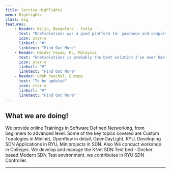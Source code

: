 ```yaml
---
title: Service Highlights
menu: Highlights
class: big
features:
	- header: Bijju, Bangalore , India
	  text: "Knetsolutions was a good platform for guidance and completion of our project. Always got immediate response ,when doubts are being asked anytime. The work gets completed before the deadline with their assistance, if we are seriously showing interest on the project. Knetsolutions gave a friendly environment while teaching about stuffs given by them to the project and also during clarifying the doubts. It was an awesome journey with knetsolutions being a pillar support for completion of project and very thankful for assisting during the hardships of my project."
	  icon: star-o
	  linkurl: "#" 
	  linktext: "Find Out More"
	- header: Haider Fayeq, KL, Malaysia
	  text: "knetsolutions is probably the best solution I've ever had in a topic of Software-Defined Networking. The course covers the vast subject of networking, the way it is going it marvelous and very helpful. Although the content is very difficult for me when I read the books, the lecturer Mr. Suresh Kumar made it easy to understand. The lecturer clearly understands his subject, and made the content well suited for novice to advanced student. The lectures are very interesting, lecturer explains his Course so well, very nice, quite interesting, refreshing and not boring; beside the lecturer is so friendly and approachable with his students. The course has broaden my understanding, and gained me a wide range of information in Software-Defined Networking. I mostly like the fact that the arguments are explained in detail so that, I would recommend the course to people who are interested in the module can get an important contribution to their knowledge and in their research topic."
	  icon: star-o
	  linkurl: "#" 
	  linktext: "Find Out More"
	- header: Udeh Paschal, Europe
	  text: "To be updated"
	  icon: star-o
	  linkurl: "#" 
	  linktext: "Find Out More"
---
```


## What we are doing!

We provide online Trainings in Software Defined Networking, from beginners to advanced level. Some of the key topics covered are Custom Topologies in Mininet, Openflow in detail, OpenDayLight, RYU, Developing SDN Applications in RYU, Miniprojects in SDN.  Also We conduct workshop in Colleges. We develop and manage the KNet SDN Test bed - Docker based Modern SDN Test environment. we contributes in RYU SDN Controller. 
___